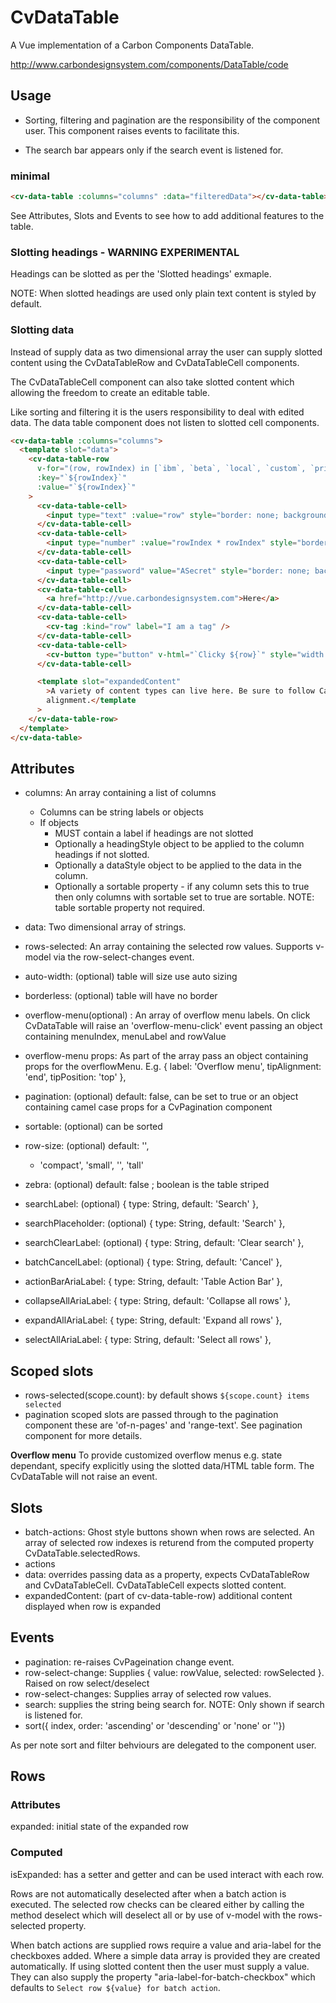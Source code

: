 # CvDataTable

A Vue implementation of a Carbon Components DataTable.

http://www.carbondesignsystem.com/components/DataTable/code

## Usage

- Sorting, filtering and pagination are the responsibility of the component user. This component raises events to facilitate this.

- The search bar appears only if the search event is listened for.

### minimal

```html
<cv-data-table :columns="columns" :data="filteredData"></cv-data-table>
```

See Attributes, Slots and Events to see how to add additional features to the table.

### Slotting headings - WARNING EXPERIMENTAL

Headings can be slotted as per the 'Slotted headings' exmaple.

NOTE: When slotted headings are used only plain text content is styled by default.

### Slotting data

Instead of supply data as two dimensional array the user can supply slotted content using the CvDataTableRow and CvDataTableCell components.

The CvDataTableCell component can also take slotted content which allowing the freedom to create an editable table.

Like sorting and filtering it is the users responsibility to deal with edited data. The data table component does not listen to slotted cell components.

```html
<cv-data-table :columns="columns">
  <template slot="data">
    <cv-data-table-row
      v-for="(row, rowIndex) in [`ibm`, `beta`, `local`, `custom`, `private`]"
      :key="`${rowIndex}`"
      :value="`${rowIndex}`"
    >
      <cv-data-table-cell>
        <input type="text" :value="row" style="border: none; background: none; width: 100%;" />
      </cv-data-table-cell>
      <cv-data-table-cell>
        <input type="number" :value="rowIndex * rowIndex" style="border: none; background: none; width: 100%;" />
      </cv-data-table-cell>
      <cv-data-table-cell>
        <input type="password" value="ASecret" style="border: none; background: none; width: 100%;" />
      </cv-data-table-cell>
      <cv-data-table-cell>
        <a href="http://vue.carbondesignsystem.com">Here</a>
      </cv-data-table-cell>
      <cv-data-table-cell>
        <cv-tag :kind="row" label="I am a tag" />
      </cv-data-table-cell>
      <cv-data-table-cell>
        <cv-button type="button" v-html="`Clicky ${row}`" style="width: 100%;"> </cv-button>
      </cv-data-table-cell>

      <template slot="expandedContent"
        >A variety of content types can live here. Be sure to follow Carbon design guidelines for spacing and
        alignment.</template
      >
    </cv-data-table-row>
  </template>
</cv-data-table>
```

## Attributes

- columns: An array containing a list of columns
  - Columns can be string labels or objects
  - If objects
    - MUST contain a label if headings are not slotted
    - Optionally a headingStyle object to be applied to the column headings if not slotted.
    - Optionally a dataStyle object to be applied to the data in the column.
    - Optionally a sortable property - if any column sets this to true then only columns with sortable set to true are sortable. NOTE: table sortable property not required.
- data: Two dimensional array of strings.
- rows-selected: An array containing the selected row values. Supports v-model via the row-select-changes event.

- auto-width: (optional) table will size use auto sizing
- borderless: (optional) table will have no border
- overflow-menu(optional) : An array of overflow menu labels. On click CvDataTable will raise an 'overflow-menu-click' event passing an object containing menuIndex, menuLabel and rowValue
- overflow-menu props: As part of the array pass an object containing props for the overflowMenu. E.g. { label: 'Overflow menu', tipAlignment: 'end', tipPosition: 'top' },
- pagination: (optional) default: false, can be set to true or an object containing camel case props for a CvPagination component
- sortable: (optional) can be sorted
- row-size: (optional) default: '',
  - 'compact', 'small', '', 'tall'
- zebra: (optional) default: false ; boolean is the table striped
- searchLabel: (optional) { type: String, default: 'Search' },
- searchPlaceholder: (optional) { type: String, default: 'Search' },
- searchClearLabel: (optional) { type: String, default: 'Clear search' },
- batchCancelLabel: (optional) { type: String, default: 'Cancel' },
- actionBarAriaLabel: { type: String, default: 'Table Action Bar' },
- collapseAllAriaLabel: { type: String, default: 'Collapse all rows' },
- expandAllAriaLabel: { type: String, default: 'Expand all rows' },
- selectAllAriaLabel: { type: String, default: 'Select all rows' },

## Scoped slots

- rows-selected(scope.count): by default shows `${scope.count} items selected`
- pagination scoped slots are passed through to the pagination component these are 'of-n-pages' and 'range-text'. See pagination component for more details.

**Overflow menu** To provide customized overflow menus e.g. state dependant, specify explicitly using the slotted data/HTML table form. The CvDataTable will not raise an event.

## Slots

- batch-actions: Ghost style buttons shown when rows are selected. An array of selected row indexes is returend from the computed property CvDataTable.selectedRows.
- actions
- data: overrides passing data as a property, expects CvDataTableRow and CvDataTableCell. CvDataTableCell expects slotted content.
- expandedContent: (part of cv-data-table-row) additional content displayed when row is expanded

## Events

- pagination: re-raises CvPageination change event.
- row-select-change: Supplies { value: rowValue, selected: rowSelected }. Raised on row select/deselect
- row-select-changes: Supplies array of selected row values.
- search: supplies the string being search for. NOTE: Only shown if search is listened for.
- sort({ index, order: 'ascending' or 'descending' or 'none' or ''})

As per note sort and filter behviours are delegated to the component user.

## Rows

### Attributes

expanded: initial state of the expanded row

### Computed

isExpanded: has a setter and getter and can be used interact with each row.

Rows are not automatically deselected after when a batch action is executed. The selected row checks can be cleared either by calling the method deselect which will deselect all or by use of v-model with the rows-selected property.

When batch actions are supplied rows require a value and aria-label for the checkboxes added. Where a simple data array is provided they are created automatically. If using slotted content then the user must supply a value. They can also supply the property "aria-label-for-batch-checkbox" which defaults to `Select row ${value} for batch action`.
